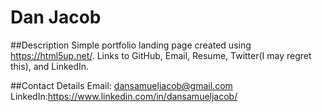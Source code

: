 # Dan Jacob


##Description
Simple portfolio landing page created using https://html5up.net/. Links to GitHub, Email, Resume, Twitter(I may regret this), and LinkedIn.

##Contact Details
Email: dansamueljacob@gmail.com
LinkedIn:https://www.linkedin.com/in/dansamueljacob/
